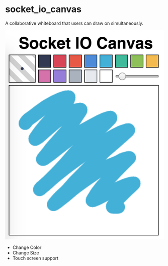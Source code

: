 # socket_io_canvas
A collaborative whiteboard that users can draw on simultaneously.

![Screenshot](src_readme/screenshot.png)

- Change Color
- Change Size
- Touch screen support
